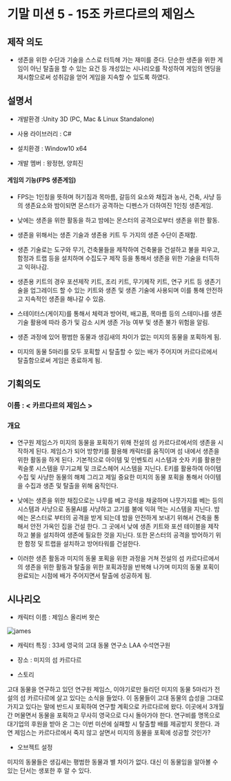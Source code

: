# 기말 미션 5 - 15조 카르다르의 제임스

## 제작 의도 

- 생존을 위한 수단과 기술을 스스로 터득해 가는 재미를 준다. 단순한 생존을 위한 게임이 아닌 탈출을 할 수 있는 요건 등 개성있는 시나리오를 작성하여 게임의 엔딩을 제시함으로써 성취감을 얻어 게임을 지속할 수 있도록 하였다.

## 설명서
- 개발환경 :Unity 3D (PC, Mac & Linux Standalone)

- 사용 라이브러리 : C#

- 설치환경 : Window10 x64

- 개발 멤버 : 왕정현, 양희진

#### 게임의 기능(FPS 생존게임)

- FPS는 1인칭을 뜻하며 허기짐과 목마름, 갈등의 요소와 채집과 농사, 건축, 사냥 등의 생존요소와 밤이되면 몬스터가 공격하는 디펜스가 더하여진 1인칭 생존게임.

- 낮에는 생존을 위한 활동을 하고 밤에는 몬스터의 공격으로부터 생존을 위한 활동.

- 생존을 위해서는 생존 기술과 생존용 키트 두 가지의 생존 수단이 존재함.
- 생존 기술로는 도구와 무기, 건축물들을 제작하여 건축물을 건설하고 불을 피우고, 함정과 트랩 등을 설치하며 수집도구 제작 등을 통해서 생존을 위한 기술을 터득하고 익혀나감. 
- 생존용 키트의 경우 포션제작 키트, 조리 키트, 무기제작 키트, 연구 키트 등 생존기술을 업그레이드 할 수 있는 키트와 생존 및 생존 기술에 사용되며 이를 통해 안전하고 지속적인 생존을 해나갈 수 있음.

- 스테이터스(게이지)를 통해서 체력과 방어력, 배고픔, 목마름 등의 스테미나를 생존 기술 활용에 따라 증가 및 감소 시켜 생존 가능 여부 및 생존 불가 위험을 알림.

- 생존 과정에 있어 평범한 동물과 생김새의 차이가 없는 미지의 동물을 포획하게 됨.

- 미지의 동물 5마리를 모두 포획할 시 탈출할 수 있는 배가 주어지며 카르다르에서 탈출함으로써 게임은 종료하게 됨.


## 기획의도
### 이름 : < 카르다르의 제임스 >

### 개요

- 연구원 제임스가 미지의 동물을 포획하기 위해 전설의 섬 카르다르에서의 생존을 시작하게 된다. 제임스가 되어 방향키를 활용해 캐릭터를 움직이며 섬 내에서 생존을 위한 활동을 하게 된다. 기본적으로 아이템 및 인벤토리 시스템과 숫자 키를 활용한 퀵슬롯 시스템을 무기교체 및 크로스헤어 시스템을 지닌다. E키를 활용하여 아이템 수집 및 사냥한 동물의 해체 그리고 제일 중요한 미지의 동물 포획을 통해서 아이템을 수집과 생존 및 탈출을 위해 움직인다.

- 낮에는 생존을 위한 채집으로는 나무를 베고 광석을 채굴하며 나뭇가지를 베는 등의 시스템과 사냥으로 동물AI를 사냥하고 고기를 불에 익혀 먹는 시스템을 지닌다. 밤에는 몬스터로 부터의 공격을 받게 되는데 밤을 안전하게 보내기 위해서 건축을 통해서 안전 가옥인 집을 건설 한다. 그 곳에서 낮에 생존 키트와 포션 테이블을 제작하고 불을 설치하여 생존에 필요한 것을 지닌다. 또한 몬스터의 공격을 방어하기 위한 함정 및 트랩을 설치하고 방어타워를 건설한다.

- 이러한 생존 활동과 미지의 동물 포획을 위한 과정을 거쳐 전설의 섬 카르다르에서의 생존을 위한 활동과 탈출을 위한 포획과정을 반복해 나가며 미지의 동물 포획이 완료되는 시점에 배가 주어지면서 탈출에 성공하게 됨.

## 시나리오  

- 캐릭터 이름 : 제임스 올리버 왓슨

![james](https://user-images.githubusercontent.com/84564086/120946524-c3815200-c777-11eb-9e45-f379e9d8b692.jpg)

- 캐릭터 특징 : 33세 영국의 고대 동물 연구소 LAA 수석연구원 

- 장소 : 미지의 섬 카르다르

- 스토리  

고대 동물을 연구하고 있던 연구원 제임스, 이야기로만 들리던 미지의 동물 5마리가 전설의 섬 카르다르에 살고 있다는 소식을 들었다. 이 동물들이 고대 동물의 습성을 그대로 가지고 있다는 말에 반드시 포획하여 연구할 계획으로 카르다르에 왔다. 이곳에서 3개월간 머물면서 동물을 포획하고 무사히 영국으로 다시 돌아가야 한다. 연구비를 명목으로 대기업의 후원을 받아 온 그는 이번 미션에 실패할 시 탈출할 배를 제공받지 못한다. 과연 제임스는 카르다르에서 죽지 않고 살면서 미지의 동물을 포획에 성공할 것인가?

- 오브젝트 설정

미지의 동물들은 생김새는 평범한 동물과 별 차이가 없다. 대신 이 동물임을 알아볼 수 있는 단서는 생포한 후 알 수 있다.
